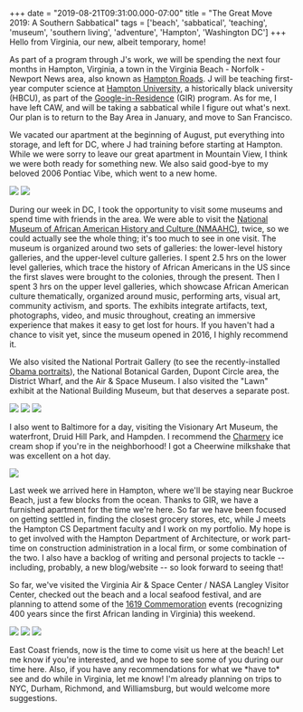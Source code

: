 +++
date = "2019-08-21T09:31:00.000-07:00"
title = "The Great Move 2019: A Southern Sabbatical"
tags = ['beach', 'sabbatical', 'teaching', 'museum', 'southern living', 'adventure', 'Hampton', 'Washington DC']
+++
Hello from Virginia, our new, albeit temporary, home!

As part of a program through J's work, we will be spending the next four months in Hampton, Virginia, a town in the Virginia Beach - Norfolk - Newport News area, also known as [Hampton Roads](https://en.wikipedia.org/wiki/Hampton_Roads).  J will be teaching first-year computer science at [Hampton University](https://en.wikipedia.org/wiki/Hampton_University), a historically black university (HBCU), as part of the [Google-in-Residence](https://careers.google.com/stories/google-in-residence/) (GIR) program.  As for me, I have left CAW, and will be taking a sabbatical while I figure out what's next.  Our plan is to return to the Bay Area in January, and move to San Francisco.

We vacated our apartment at the beginning of August, put everything into storage, and left for DC, where J had training before starting at Hampton.  While we were sorry to leave our great apartment in Mountain View, I think we were both ready for something new.  We also said good-bye to my beloved 2006 Pontiac Vibe, which went to a new home.

<img src="https://1.bp.blogspot.com/-4JvOIN-JBxQ/XV1kvTodv1I/AAAAAAAAeuw/ociHcMKYW009vbkWPxHGO6hiSO7kj0B2ACKgBGAs/s1600/IMG_20190802_082336.jpg"/>

<img src="https://1.bp.blogspot.com/-ip1x1E_7z44/XV1k_NJ1PjI/AAAAAAAAeu0/jpbPYAZJutQl3SkdGKWeWRgD2CtrWHDjACKgBGAs/s1600/IMG_20190701_192144.jpg"/>

During our week in DC, I took the opportunity to visit some museums and spend time with friends in the area.  We were able to visit the [National Museum of African American History and Culture (NMAAHC)](https://nmaahc.si.edu/), twice, so we could actually see the whole thing; it's too much to see in one visit.  The museum is organized around two sets of galleries: the lower-level history galleries, and the upper-level culture galleries.  I spent 2.5 hrs on the lower level galleries, which trace the history of African Americans in the US since the first slaves were brought to the colonies, through the present.  Then I spent 3 hrs on the upper level galleries, which showcase African American culture thematically, organized around music, performing arts, visual art, community activism, and sports.  The exhibits integrate artifacts, text, photographs, video, and music throughout, creating an immersive experience that makes it easy to get lost for hours.  If you haven't had a chance to visit yet, since the museum opened in 2016, I highly recommend it.

We also visited the National Portrait Gallery (to see the recently-installed [Obama portraits](https://npg.si.edu/object/npg_NPG.2018.16)), the National Botanical Garden, Dupont Circle area, the District Wharf, and the Air & Space Museum.  I also visited the "Lawn" exhibit at the National Building Museum, but that deserves a separate post.

<img src="https://1.bp.blogspot.com/-tukVYFu9tKM/XV1lvahobmI/AAAAAAAAevM/yM89AKz8RCgEUGnLDtAECMKtmjfLGESVACKgBGAs/s1600/IMG_20190804_112053.jpg"/>

<img src="https://1.bp.blogspot.com/-Oj6orKRXeHY/XV1lvVw8-KI/AAAAAAAAevM/KZaJRe2XIsA15ZdfJVKNuL58I1RKrmnFQCKgBGAs/s1600/IMG_20190808_142000.jpg"/>

<img src="https://1.bp.blogspot.com/-9LIKpR1bs58/XV1lvXcx3yI/AAAAAAAAevM/zJT5yXLuopwNpMLcI16IILxPBp9hhXtDACKgBGAs/s1600/IMG_20190808_141822.jpg"/>

I also went to Baltimore for a day, visiting the Visionary Art Museum, the waterfront, Druid Hill Park, and Hampden.  I recommend the [Charmery](https://www.thecharmery.com/) ice cream shop if you're in the neighborhood!  I got a Cheerwine milkshake that was excellent on a hot day.

<img src="https://1.bp.blogspot.com/-Tb9QSd6TeII/XV1l7j-OljI/AAAAAAAAevQ/0gZZCWhLHrIP2dd_Fd4it5EujHKmfz1MwCKgBGAs/s1600/IMG_20190806_122844.jpg"/>

Last week we arrived here in Hampton, where we'll be staying near Buckroe Beach, just a few blocks from the ocean.  Thanks to GIR, we have a furnished apartment for the time we're here.  So far we have been focused on getting settled in, finding the closest grocery stores, etc, while J meets the Hampton CS Department faculty and I work on my portfolio.  My hope is to get involved with the Hampton Department of Architecture, or work part-time on construction administration in a local firm, or some combination of the two.  I also have a backlog of writing and personal projects to tackle -- including, probably, a new blog/website -- so look forward to seeing that!

So far, we've visited the Virginia Air & Space Center / NASA Langley Visitor Center, checked out the beach and a local seafood festival, and are planning to attend some of the [1619 Commemoration](http://hamptonva2019.com/) events (recognizing 400 years since the first African landing in Virginia) this weekend.

<img src="https://1.bp.blogspot.com/-sHXTv8ePnpI/XV1mynz3cEI/AAAAAAAAevg/6aADCQimqUwIemKsrZXT10aq8Tqb9eRvACKgBGAs/s1600/IMG_20190817_180747.jpg"/>

<img src="https://1.bp.blogspot.com/--sgVcCTnIkw/XV1mynMfm8I/AAAAAAAAevg/tuHmd_gE1j4OPhdqceL6vHgiUrPY-cUsQCKgBGAs/s1600/IMG_20190817_172945.jpg"/>

<img src="https://1.bp.blogspot.com/-Bhw2mHCDyp0/XV1myvYvh9I/AAAAAAAAevg/lKoc4zl_n3ctmFPnNjDtOYis1pddBJWngCKgBGAs/s1600/IMG_20190812_195127.jpg"/>

East Coast friends, now is the time to come visit us here at the beach!  Let me know if you're interested, and we hope to see some of you during our time here.  Also, if you have any recommendations for what we &ast;have to&ast; see and do while in Virginia, let me know!  I'm already planning on trips to NYC, Durham, Richmond, and Williamsburg, but would welcome more suggestions.
